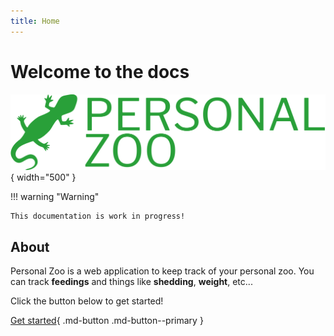 ```yaml
---
title: Home
---
```

# Welcome to the docs

![](img/logo-no-background.svg){ width="500" }

!!! warning "Warning"
    
    This documentation is work in progress!

## About

Personal Zoo is a web application to keep track of your personal zoo. You can track **feedings** and things like **shedding**, **weight**, etc...

Click the button below to get started!

[Get started](setup){ .md-button .md-button--primary }


